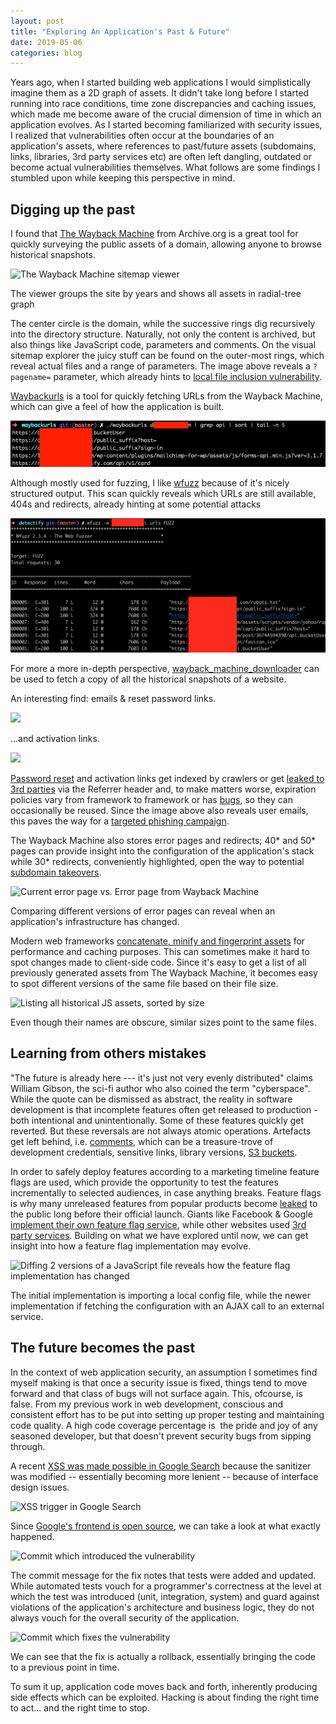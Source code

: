 ```yaml
---
layout: post
title: "Exploring An Application's Past & Future"
date: 2019-05-06
categories: blog
---
```


Years ago, when I started building web applications I would simplistically imagine them as a 2D graph of assets. It didn't take long before I started running into race conditions, time zone discrepancies and caching issues, which made me become aware of the crucial dimension of time in which an application evolves. As I started becoming familiarized with security issues, I realized that vulnerabilities often occur at the boundaries of an application's assets, where references to past/future assets (subdomains, links, libraries, 3rd party services etc) are often left dangling, outdated or become actual vulnerabilities themselves. What follows are some findings I stumbled upon while keeping this perspective in mind.

<!--more-->

Digging up the past
-------------------

I found that [The Wayback Machine](http://web.archive.org/) from Archive.org is a great tool for quickly surveying the public assets of a domain, allowing anyone to browse historical snapshots.

![](https://lh3.googleusercontent.com/CPFx99xbknwUIrSKl_o0Hely6cqddzlLLk2dwQO4NCtrsBfZ4eLx31o6f7AxQMsVRmkLJL5M0gvOfsJOta1QbYrd0-9S1n0fr7IVMLOQd-B-tphmPkf8kLXQjIxo6I76aT11dl3I "The Wayback Machine sitemap viewer")

The viewer groups the site by years and shows all assets in radial-tree graph

The center circle is the domain, while the successive rings dig recursively into the directory structure. Naturally, not only the content is archived, but also things like JavaScript code, parameters and comments. On the visual sitemap explorer the juicy stuff can be found on the outer-most rings, which reveal actual files and a range of parameters.
The image above reveals a `?pagename=` parameter, which already hints to [local file inclusion vulnerability](https://labs.detectify.com/2012/11/16/local-file-inclusions-in-perlcgi/).

[Waybackurls](https://github.com/tomnomnom/waybackurls) is a tool for quickly fetching URLs from the Wayback Machine, which can give a feel of how the application is built.

![](/assets/posts/1/waybackurls.png)

Although mostly used for fuzzing, I like [wfuzz](https://wfuzz.readthedocs.io/en/latest/) because of it's nicely structured output. This scan quickly reveals which URLs are still available, 404s and redirects, already hinting at some potential attacks

![](/assets/posts/1/wfuzzed.png)

For more a more in-depth perspective, [wayback_machine_downloader](https://github.com/hartator/wayback-machine-downloader) can be used to fetch a copy of all the historical snapshots of a website.

An interesting find: emails & reset password links.

![](https://lh6.googleusercontent.com/JgD5dEoWoFO4hd9EmJ7nl4_XZ-3tMChuFSlp0AbrlR3dStlxgMEL6g80U0Znu_D2glxWCOx36K0-m56jep6e-Uw2l4BJbDZ3_GOsOJdLwby67BZJvU8xTYrfsr8ZJskCXydVqhJL)

...and activation links.

![](https://lh6.googleusercontent.com/vHHSTSHS9tgasYO4zCC0JnB5yfy4lu50gbtCwi6hFpJtvMzl6sOiQOCxjEVD2pHAh60CyNWZh3qPWmV8KYzfi6duelWkgD6WS_DMCIyc-8Rq7y6v2txixBogjD0gBiOs6BIuUCoR)

[Password reset](https://hackerone.com/reports/43807) and activation links get indexed by crawlers or get [leaked to 3rd parties](https://hackerone.com/reports/303322) via the Referrer header and, to make matters worse, expiration policies vary from framework to framework or has [bugs](https://hackerone.com/reports/118948), so they can occasionally be reused. Since the image above also reveals user emails, this paves the way for a [targeted phishing campaign](https://blog.detectify.com/2016/10/20/how-to-identify-a-phishing-email/).

The Wayback Machine also stores error pages and redirects; 40* and 50* pages can provide insight into the configuration of the application's stack while 30* redirects, conveniently highlighted, open the way to potential [subdomain takeovers](https://labs.detectify.com/2014/10/21/hostile-subdomain-takeover-using-herokugithubdesk-more/).

![](https://lh3.googleusercontent.com/jypQv0LcPCfkZq7VJRlzYE1RyBL7ATlJ8EU3LsCL8WJbBy02sRCBVZRosMsMPixA8De8pbfV6NfW1mexDCNoeEBlj3VNakTTf9tqByJKGUCeSmIY3LvCw0q28Mt85aJx2sY6V591 "Current error page vs. Error page from Wayback Machine")

Comparing different versions of error pages can reveal when an application's infrastructure has changed.

Modern web frameworks [concatenate, minify and fingerprint assets](https://guides.rubyonrails.org/asset_pipeline.html#what-is-fingerprinting-and-why-should-i-care-questionmark) for performance and caching purposes. This can sometimes make it hard to spot changes made to client-side code. Since it's easy to get a list of all previously generated assets from The Wayback Machine, it becomes easy to spot different versions of the same file based on their file size.

![](https://lh5.googleusercontent.com/voD4mMrSi3GPOat_nT0oiwc0YsGg5vB-wlEY6rp5hbM4HuLOVox3MMmHopLnB_0aiCfEGUcn9A5UzBKJaxxe5fhdEI1M7LfUNh1dchfyzApPUAIAyIwLZtFHjbtPzOVn05J37qLL "Listing all historical JS assets, sorted by size")

Even though their names are obscure, similar sizes point to the same files.

Learning from others mistakes
-----------------------------

"The future is already here --- it's just not very evenly distributed" claims William Gibson, the sci-fi author who also coined the term "cyberspace". While the quote can be dismissed as abstract, the reality in software development is that incomplete features often get released to production - both intentional and unintentionally. Some of these features quickly get reverted. But these reversals are not always atomic operations. Artefacts get left behind, i.e. [comments](https://cwe.mitre.org/data/definitions/615.html), which can be a treasure-trove of development credentials, sensitive links, library versions, [S3 buckets](https://labs.detectify.com/2018/08/02/bypassing-exploiting-bucket-upload-policies-signed-urls/).

In order to safely deploy features according to a marketing timeline feature flags are used, which provide the opportunity to test the features incrementally to selected audiences, in case anything breaks. Feature flags is why many unreleased features from popular products become [leaked](https://www.bbc.com/news/technology-47630849) to the public long before their official launch. Giants like Facebook & Google [implement their own feature flag service](https://tech.co/news/the-dark-launch-how-googlefacebook-release-new-features-2016-04), while other websites used [3rd party services](https://rollout.io/blog/started-quickly-javascript-feature-flags/). Building on what we have explored until now, we can get insight into how a feature flag implementation may evolve.

![](https://lh5.googleusercontent.com/un6V3QsKKQ4QPxSG5mS_klUZW-lwHIYwtUVDFePqq5ceRuyj6W2QojQ8rMBnVsJNgBchijU3HTOIG0QFdpU_dPBnDCiKiYee52ZbBWWZFb4Spwg_xULy_s9GYSo4FY6v242eNgfl "Diffing 2 versions of a JavaScript file reveals how the feature flag implementation has changed")

The initial implementation is importing a local config file, while the newer implementation if fetching the configuration with an AJAX call to an external service.

The future becomes the past
---------------------------

In the context of web application security, an assumption I sometimes find myself making is that once a security issue is fixed, things tend to move forward and that class of bugs will not surface again. This, ofcourse, is false. From my previous work in web development, conscious and consistent effort has to be put into setting up proper testing and maintaining code quality. A high code coverage percentage is  the pride and joy of any seasoned developer, but that doesn't prevent security bugs from sipping through.

A recent [XSS was made possible in Google Search](https://www.youtube.com/watch?v=lG7U3fuNw3A) because the sanitizer was modified -- essentially becoming more lenient -- because of interface design issues.

![](https://lh4.googleusercontent.com/srpcLSJaEAUHE3HuZ1KgDbO-7CKSVVv4_XVYfZyAc0Mux7cMbnvjWnjs6jKwTW8HpztKpZebbvF_PtcWv77hwPlR3RykebcscEZUhAMlmDF8pVqM6FZpfdLuS0zR23SR74Ie5jO5 "XSS trigger in Google Search")

Since [Google's frontend is open source](https://github.com/google/closure-library), we can take a look at what exactly happened.

![](https://lh3.googleusercontent.com/jnlLdLGjaMOFC00AvMgVhNyLI9j4oW5V0AYi8688rlnyCyjM-onG03wC2N6bZN2aj9JhNuzKEVvi9keFSUSDNG_0ZC5rCIgAkSvfwG88UCQffeqJmWDzFsmI8Ho9trpQNrWUI6X2 "Commit which introduced the vulnerability")

The commit message for the fix notes that tests were added and updated. While automated tests vouch for a programmer's correctness at the level at which the test was introduced (unit, integration, system) and guard against violations of the application's architecture and business logic, they do not always vouch for the overall security of the application.

![](https://lh4.googleusercontent.com/leX0ncR409vk4gvsSiASDXpD-crIkNg0_wWVtKhyMkc0vnYhHseY0B-vwuQIYs0hcwzpgm-_0UZD4-wA2q_YP1YHf14LKPmy_z7i3Xn68hWY1E6PswE-e5muOzyFbxA9Fsok9_DL "Commit which fixes the vulnerability")

We can see that the fix is actually a rollback, essentially bringing the code to a previous point in time.

To sum it up, application code moves back and forth, inherently producing side effects which can be exploited. Hacking is about finding the right time to act... and the right time to stop.
